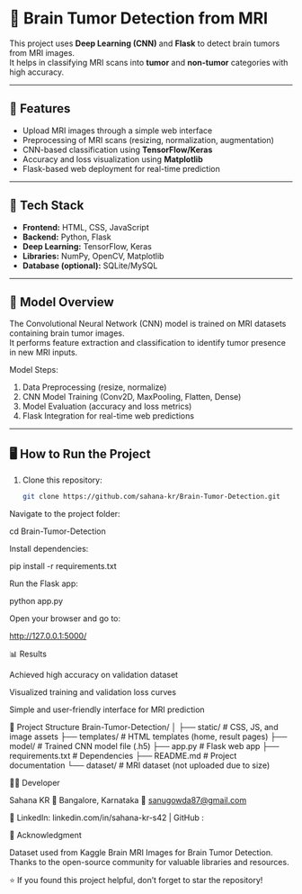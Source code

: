 # 🧠 Brain Tumor Detection from MRI

This project uses **Deep Learning (CNN)** and **Flask** to detect brain tumors from MRI images.  
It helps in classifying MRI scans into **tumor** and **non-tumor** categories with high accuracy.

---

## 🚀 Features
- Upload MRI images through a simple web interface  
- Preprocessing of MRI scans (resizing, normalization, augmentation)  
- CNN-based classification using **TensorFlow/Keras**  
- Accuracy and loss visualization using **Matplotlib**  
- Flask-based web deployment for real-time prediction  

---

## 🧩 Tech Stack
- **Frontend:** HTML, CSS, JavaScript  
- **Backend:** Python, Flask  
- **Deep Learning:** TensorFlow, Keras  
- **Libraries:** NumPy, OpenCV, Matplotlib  
- **Database (optional):** SQLite/MySQL  

---

## 🧠 Model Overview
The Convolutional Neural Network (CNN) model is trained on MRI datasets containing brain tumor images.  
It performs feature extraction and classification to identify tumor presence in new MRI inputs.

Model Steps:
1. Data Preprocessing (resize, normalize)
2. CNN Model Training (Conv2D, MaxPooling, Flatten, Dense)
3. Model Evaluation (accuracy and loss metrics)
4. Flask Integration for real-time web predictions

---

## 🖥️ How to Run the Project
1. Clone this repository:
   ```bash
   git clone https://github.com/sahana-kr/Brain-Tumor-Detection.git
Navigate to the project folder:

cd Brain-Tumor-Detection


Install dependencies:

pip install -r requirements.txt


Run the Flask app:

python app.py


Open your browser and go to:

http://127.0.0.1:5000/

📊 Results

Achieved high accuracy on validation dataset

Visualized training and validation loss curves

Simple and user-friendly interface for MRI prediction

🧾 Project Structure
Brain-Tumor-Detection/
│
├── static/              # CSS, JS, and image assets
├── templates/           # HTML templates (home, result pages)
├── model/               # Trained CNN model file (.h5)
├── app.py               # Flask web app
├── requirements.txt     # Dependencies
├── README.md            # Project documentation
└── dataset/             # MRI dataset (not uploaded due to size)

🧑‍💻 Developer

Sahana KR
📍 Bangalore, Karnataka
📧 sanugowda87@gmail.com

🔗 LinkedIn: linkedin.com/in/sahana-kr-s42
 | GitHub :

🏅 Acknowledgment

Dataset used from Kaggle Brain MRI Images for Brain Tumor Detection.
Thanks to the open-source community for valuable libraries and resources.

⭐ If you found this project helpful, don’t forget to star the repository!

